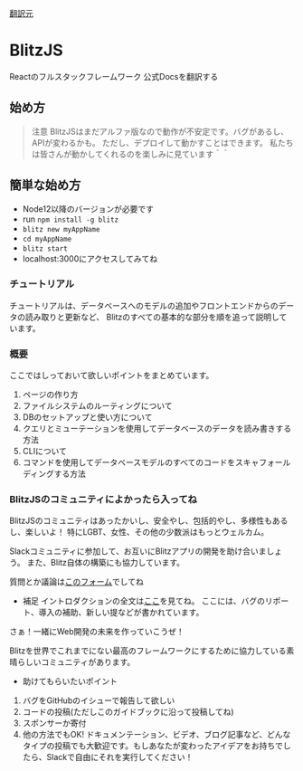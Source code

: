 [翻訳元](https://blitzjs.com/docs/getting-started)

# BlitzJS

Reactのフルスタックフレームワーク
公式Docsを翻訳する

## 始め方

> 注意
> BlitzJSはまだアルファ版なので動作が不安定です。バグがあるし、APIが変わるかも。
> ただし、デプロイして動かすことはできます。
> 私たちは皆さんが動かしてくれるのを楽しみに見ています＾＾

## 簡単な始め方

- Node12以降のバージョンが必要です
- run `npm install -g blitz`
- `blitz new myAppName`
-  `cd myAppName`
-  `blitz start`
-  localhost:3000にアクセスしてみてね

### チュートリアル

チュートリアルは、データベースへのモデルの追加やフロントエンドからのデータの読み取りと更新など、
Blitzのすべての基本的な部分を順を追って説明しています。

### 概要

ここではしっておいて欲しいポイントをまとめています。

1. ページの作り方
2. ファイルシステムのルーティングについて
3. DBのセットアップと使い方について
4. クエリとミューテーションを使用してデータベースのデータを読み書きする方法
5. CLIについて
6. コマンドを使用してデータベースモデルのすべてのコードをスキャフォールディングする方法

### BlitzJSのコミュニティによかったら入ってね

BlitzJSのコミュニティはあったかいし、安全やし、包括的やし、多様性もあるし、楽しいよ！
特にLGBT、女性、その他の少数派はもっとウェルカム。

Slackコミュニティに参加して、お互いにBlitzアプリの開発を助け合いましょう。
また、Blitz自体の構築にも協力しています。

質問とか議論は[このフォーム](https://github.com/blitz-js/blitz/discussions)でしてね

- 補足
イントロダクションの全文は[ここ](https://blitzjs.com/docs/how-the-community-operates)を見てね。
ここには、バグのリポート、導入の補助、新しい提などが書かれています。

さぁ！一緒にWeb開発の未来を作っていこうぜ！

Blitzを世界でこれまでにない最高のフレームワークにするために協力している素晴らしいコミュニティがあります。 

- 助けてもらいたいポイント

1. バグをGitHubのイシューで報告して欲しい
2. コードの投稿(ただしこのガイドブックに沿って投稿してね)
3. スポンサーか寄付
4. 他の方法でもOK! ドキュメンテーション、ビデオ、ブログ記事など、どんなタイプの投稿でも大歓迎です。もしあなたが変わったアイデアをお持ちでしたら、Slackで自由にそれを実行してください！